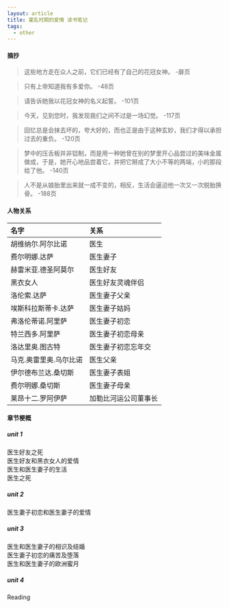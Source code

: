```yaml
---
layout: article
title: 霍乱时期的爱情 读书笔记
tags:
  - other
---
```


<!--more-->

#### 摘抄

> 这些地方走在众人之前，它们已经有了自己的花冠女神。
> -扉页

> 只有上帝知道我有多爱你。
> -48页

> 请告诉她我以花冠女神的名义起誓。
> -101页

> 今天，见到您时，我发现我们之间不过是一场幻觉。
> -117页

> 回忆总是会抹去坏的，夸大好的，而也正是由于这种玄妙，我们才得以承担过去的重负。
> -120页

> 梦中的压舌板并非铝制，而是用一种她曾在别的梦里开心品尝过的美味金属做成，于是，她开心地品尝着它，并把它掰成了大小不等的两端，小的那段给了他。
> -140页

> 人不是从娘胎里出来就一成不变的，相反，生活会逼迫他一次又一次脱胎换骨。
> -188页

#### 人物关系
| 名字 | 关系|
| :------ | :------ |
| 胡维纳尔.阿尔比诺 | 医生 |
| 费尔明娜.达萨 | 医生妻子 |
| 赫雷米亚.德圣阿莫尔 | 医生好友 |
| 黑衣女人 | 医生好友灵魂伴侣 |
| 洛伦索.达萨 | 医生妻子父亲 |
| 埃斯科拉斯蒂卡.达萨 | 医生妻子姑妈 |
| 弗洛伦蒂诺.阿里萨 | 医生妻子初恋 |
| 特兰西多.阿里萨 | 医生妻子初恋母亲 |
| 洛达里奥.图古特 | 医生妻子初恋忘年交 |
| 马克.奥雷里奥.乌尔比诺 | 医生父亲 |
| 伊尔德布兰达.桑切斯 | 医生妻子表姐 |
| 费尔明娜.桑切斯 | 医生妻子母亲 |
| 莱昂十二.罗阿伊萨 | 加勒比河运公司董事长 |

#### 章节梗概
##### unit 1
医生好友之死  
医生好友和黑衣女人的爱情  
医生和医生妻子的生活  
医生之死  
##### unit 2
医生妻子初恋和医生妻子的爱情  
##### unit 3
医生和医生妻子的相识及结婚  
医生妻子初恋的痛苦及堕落  
医生和医生妻子的欧洲蜜月  
##### unit 4
Reading